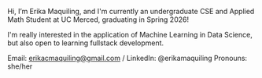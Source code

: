 Hi, I’m Erika Maquiling, and I'm currently an undergraduate CSE and Applied Math Student at UC Merced, graduating in Spring 2026! 

I'm really interested in the application of Machine Learning in Data Science, but also open to learning fullstack development.

Email: erikacmaquiling@gmail.com / LinkedIn: @erikamaquiling
Pronouns: she/her

<!---
erika-maquiling/erika-maquiling is a ✨ special ✨ repository because its `README.md` (this file) appears on your GitHub profile.
You can click the Preview link to take a look at your changes.
--->
